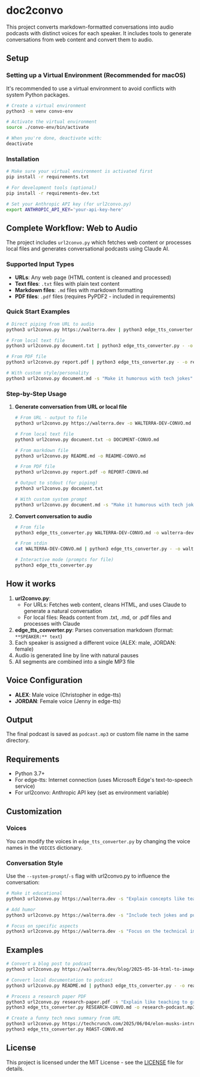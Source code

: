 # doc2convo

This project converts markdown-formatted conversations into audio podcasts with distinct voices for each speaker. It includes tools to generate conversations from web content and convert them to audio.

## Setup

### Setting up a Virtual Environment (Recommended for macOS)

It's recommended to use a virtual environment to avoid conflicts with system Python packages.

```bash
# Create a virtual environment
python3 -m venv convo-env

# Activate the virtual environment
source ./convo-env/bin/activate

# When you're done, deactivate with:
deactivate
```

### Installation

```bash
# Make sure your virtual environment is activated first
pip install -r requirements.txt

# For development tools (optional)
pip install -r requirements-dev.txt

# Set your Anthropic API key (for url2convo.py)
export ANTHROPIC_API_KEY='your-api-key-here'
```

## Complete Workflow: Web to Audio

The project includes `url2convo.py` which fetches web content or processes local files and generates conversational podcasts using Claude AI.

### Supported Input Types

- **URLs**: Any web page (HTML content is cleaned and processed)
- **Text files**: `.txt` files with plain text content
- **Markdown files**: `.md` files with markdown formatting
- **PDF files**: `.pdf` files (requires PyPDF2 - included in requirements)

### Quick Start Examples

```bash
# Direct piping from URL to audio
python3 url2convo.py https://walterra.dev | python3 edge_tts_converter.py - -o walterra-dev.mp3

# From local text file
python3 url2convo.py document.txt | python3 edge_tts_converter.py - -o document-podcast.mp3

# From PDF file
python3 url2convo.py report.pdf | python3 edge_tts_converter.py - -o report-podcast.mp3

# With custom style/personality
python3 url2convo.py document.md -s "Make it humorous with tech jokes" | python3 edge_tts_converter.py -
```

### Step-by-Step Usage

1. **Generate conversation from URL or local file**

   ```bash
   # From URL - output to file
   python3 url2convo.py https://walterra.dev -o WALTERRA-DEV-CONVO.md

   # From local text file
   python3 url2convo.py document.txt -o DOCUMENT-CONVO.md

   # From markdown file
   python3 url2convo.py README.md -o README-CONVO.md

   # From PDF file
   python3 url2convo.py report.pdf -o REPORT-CONVO.md

   # Output to stdout (for piping)
   python3 url2convo.py document.txt

   # With custom system prompt
   python3 url2convo.py document.md -s "Make it humorous with tech jokes"
   ```

2. **Convert conversation to audio**

   ```bash
   # From file
   python3 edge_tts_converter.py WALTERRA-DEV-CONVO.md -o walterra-dev.mp3

   # From stdin
   cat WALTERRA-DEV-CONVO.md | python3 edge_tts_converter.py - -o walterra-dev.mp3

   # Interactive mode (prompts for file)
   python3 edge_tts_converter.py
   ```

## How it works

1. **url2convo.py**:
   - For URLs: Fetches web content, cleans HTML, and uses Claude to generate a natural conversation
   - For local files: Reads content from .txt, .md, or .pdf files and processes with Claude
2. **edge_tts_converter.py**: Parses conversation markdown (format: `**SPEAKER:** text`)
3. Each speaker is assigned a different voice (ALEX: male, JORDAN: female)
4. Audio is generated line by line with natural pauses
5. All segments are combined into a single MP3 file

## Voice Configuration

- **ALEX**: Male voice (Christopher in edge-tts)
- **JORDAN**: Female voice (Jenny in edge-tts)

## Output

The final podcast is saved as `podcast.mp3` or custom file name in the same directory.

## Requirements

- Python 3.7+
- For edge-tts: Internet connection (uses Microsoft Edge's text-to-speech service)
- For url2convo: Anthropic API key (set as environment variable)

## Customization

### Voices

You can modify the voices in `edge_tts_converter.py` by changing the voice names in the `VOICES` dictionary.

### Conversation Style

Use the `--system-prompt`/`-s` flag with url2convo.py to influence the conversation:

```bash
# Make it educational
python3 url2convo.py https://walterra.dev -s "Explain concepts like teaching to beginners"

# Add humor
python3 url2convo.py https://walterra.dev -s "Include tech jokes and puns"

# Focus on specific aspects
python3 url2convo.py https://walterra.dev -s "Focus on the technical implementation details"
```

## Examples

```bash
# Convert a blog post to podcast
python3 url2convo.py https://walterra.dev/blog/2025-05-16-html-to-image-rendering-server | python3 edge_tts_converter.py - -o node-html2img-render-server-podcast.mp3

# Convert local documentation to podcast
python3 url2convo.py README.md | python3 edge_tts_converter.py - -o readme-podcast.mp3

# Process a research paper PDF
python3 url2convo.py research-paper.pdf -s "Explain like teaching to graduate students" -o RESEARCH-CONVO.md
python3 edge_tts_converter.py RESEARCH-CONVO.md -o research-podcast.mp3

# Create a funny tech news summary from URL
python3 url2convo.py https://techcrunch.com/2025/06/04/elon-musks-introduction-to-politics/ -s "Make it a roasting comedy show" -o ROAST-CONVO.md
python3 edge_tts_converter.py ROAST-CONVO.md
```

## License

This project is licensed under the MIT License - see the [LICENSE](LICENSE) file for details.

